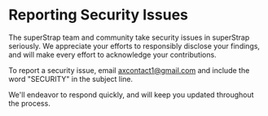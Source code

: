 # Reporting Security Issues

The superStrap team and community take security issues in superStrap seriously. We appreciate your efforts to responsibly disclose your findings, and will make every effort to acknowledge your contributions.

To report a security issue, email [axcontact1@gmail.com](mailto:axcontact1@gmail.com) and include the word "SECURITY" in the subject line.

We'll endeavor to respond quickly, and will keep you updated throughout the process.
